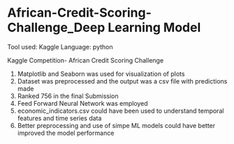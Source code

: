 # African-Credit-Scoring-Challenge_Deep Learning Model
Tool used: Kaggle
Language: python

Kaggle Competition- African Credit Scoring Challenge
1. Matplotlib and Seaborn was used for visualization of plots
2. Dataset was preprocessed and the output was a csv file with predictions made
3. Ranked 756 in the final Submission
4. Feed Forward Neural Network was employed
2. economic_indicators.csv could have been used to understand temporal features and time series data
3. Better preprocessing and use of simpe ML models could have better improved the model performance
